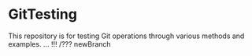 # GitTesting
This repository is for testing Git operations through various methods and examples.
...
!!!
/???
newBranch